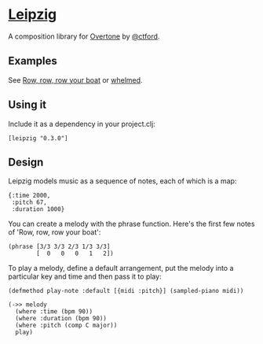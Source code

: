 [Leipzig](https://github.com/ctford/leipzig)
=========
A composition library for [Overtone](https://github.com/overtone/overtone) by [@ctford](https://github.com/ctford).

Examples
--------
See [Row, row, row your boat](leipzig/blob/master/src/leipzig/example/row_row_row_your_boat.clj) or [whelmed](https://github.com/ctford/whelmed).

Using it
--------
Include it as a dependency in your project.clj:

    [leipzig "0.3.0"]

Design
------

Leipzig models music as a sequence of notes, each of which is a map:

    {:time 2000,
     :pitch 67,
     :duration 1000}

You can create a melody with the phrase function. Here's the first few notes of 'Row, row, row your boat':

    (phrase [3/3 3/3 2/3 1/3 3/3]
            [  0   0   0   1   2])

To play a melody, define a default arrangement, put the melody into a particular key and time and then pass it to play:

    (defmethod play-note :default [{midi :pitch}] (sampled-piano midi))

    (->> melody
      (where :time (bpm 90))
      (where :duration (bpm 90))
      (where :pitch (comp C major))
      play)
